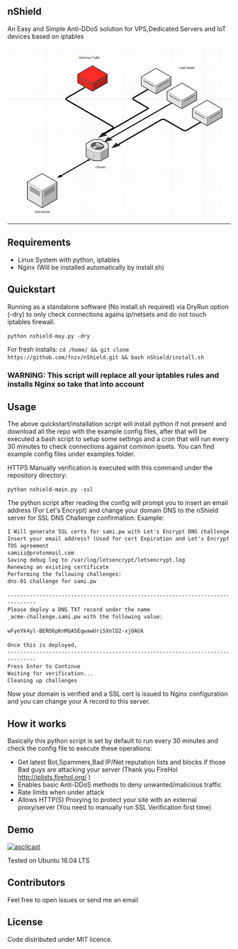 ## nShield 

An Easy and Simple Anti-DDoS solution for VPS,Dedicated Servers and IoT devices based on iptables

![](nshield-scheme.png?raw=true)

-----------------

## Requirements

- Linux System with python, iptables
- Nginx (Will be installed automatically by install.sh)


## Quickstart

Running as a standalone software (No install.sh required) via DryRun option (-dry) to only check connections agains ip/netsets and do not touch iptables firewall.

```python nshield-may.py -dry```


For fresh installs:
```cd /home/ && git clone https://github.com/fnzv/nShield.git && bash nShield/install.sh```

### WARNING: This script will replace all your iptables rules and installs Nginx so take that into account



## Usage

The above quickstart/installation script will install python if not present and download all the repo with the example config files, after that will be executed a bash script to setup some settings and a cron that will run every 30 minutes to check connections against common ipsets.
You can find example config files under examples folder.

HTTPS Manually verification is executed with this command under the repository directory:

 ``` python nshield-main.py -ssl ```

The python script after reading the config will prompt you to insert an email address (For Let's Encrypt) and change your domain DNS to the nShield server for SSL DNS Challenge confirmation.
Example:
 ``` 
I Will generate SSL certs for sami.pw with Let's Encrypt DNS challenge
Insert your email address? (Used for cert Expiration and Let's Encrypt TOS agreement
samiii@protonmail.com
Saving debug log to /var/log/letsencrypt/letsencrypt.log
Renewing an existing certificate
Performing the following challenges:
dns-01 challenge for sami.pw

-------------------------------------------------------------------------------
Please deploy a DNS TXT record under the name
_acme-challenge.sami.pw with the following value:

wFyeYk4yl-BERO6pKnMUA5EqwawUri5XnlD2-xjOAUk

Once this is deployed,
-------------------------------------------------------------------------------
Press Enter to Continue
Waiting for verification...
Cleaning up challenges
 ``` 
 Now your domain is verified and a SSL cert is issued to Nginx configuration and you can change your A record to this server.


## How it works
Basically this python script is set by default to run every 30 minutes and check the config file to execute these operations:

- Get latest Bot,Spammers,Bad IP/Net reputation lists and blocks if those Bad guys are attacking your server (Thank you FireHol http://iplists.firehol.org/ )
- Enables basic Anti-DDoS methods to deny unwanted/malicious traffic 
- Rate limits when under attack 
- Allows HTTP(S) Proxying to protect your site with an external proxy/server (You need to manually run SSL Verification first time)

## Demo
[![asciicast](https://asciinema.org/a/elow8qggzb7q6durjpbxsmk6r.png)](https://asciinema.org/a/elow8qggzb7q6durjpbxsmk6r)

Tested on Ubuntu 16.04 LTS

## Contributors

Feel free to open issues or send me an email

## License

Code distributed under MIT licence.
